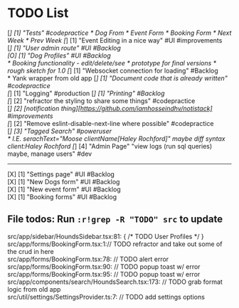 # TODO List  

[_] [1] "Tests" #codepractice
    * Dog From
    * Event Form
    * Booking Form
    * Next Week
    * Prev Week
[_] [1] "Event Editing in a nice way" #UI #improvements  
[_] [1] "User admin route" #UI #Backlog  
[O] [1] "Dog Profiles" #UI #Backlog  
    * Booking functionality - edit/delete/see
    * prototype for final versions
    * rough sketch for 1.0 
[_] [1] "Websocket connection for loading" #Backlog  
    * Yank wrapper from old app
[_] [1] "Document code that is already written" #codepractice  
[_] [1] "Logging" #production
[_] [1] "Printing" #Backlog  
[_] [2] "refractor the styling to share some things" #codepractice  
[_] [2] [notification thing][https://github.com/iamhosseindhv/notistack] #improvements  
[_] [2] "Remove eslint-disable-next-line where possible" #codepractice  
[_] [3] "Tagged Search" #poweruser  
    * I.E. serachText="Moose clientName[Haley Rochford]" maybe diff syntax client:Haley Rochford
[_] [4] "Admin Page" "view logs (run sql queries) maybe, manage users" #dev

----

[X] [1] "Settings page" #UI #Backlog  
[X] [1] "New Dogs form" #UI #Backlog  
[X] [1] "New event form" #UI #Backlog  
[X] [1] "Booking forms" #UI #Backlog  

## File todos: Run ```:r!grep -R "TODO" src``` to update  
src/app/sidebar/HoundsSidebar.tsx:81:            { /* TODO User Profiles */ }  
src/app/forms/BookingForm.tsx:1:// TODO refractor and take out some of the crud in here  
src/app/forms/BookingForm.tsx:78:            // TODO alert error  
src/app/forms/BookingForm.tsx:90:            // TODO popup toast w/ error  
src/app/forms/BookingForm.tsx:95:            // TODO popup toast w/ error  
src/app/components/search/HoundsSearch.tsx:173:            // TODO grab format logic from old app  
src/util/settings/SettingsProvider.ts:7:    // TODO add settings options  
